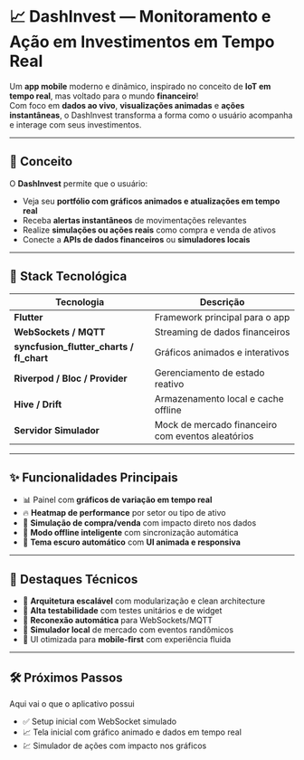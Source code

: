 # 📈 DashInvest — Monitoramento e Ação em Investimentos em Tempo Real

Um **app mobile** moderno e dinâmico, inspirado no conceito de **IoT em tempo real**, mas voltado para o mundo **financeiro**!  
Com foco em **dados ao vivo**, **visualizações animadas** e **ações instantâneas**, o DashInvest transforma a forma como o usuário acompanha e interage com seus investimentos.

---

## 🧠 Conceito

O **DashInvest** permite que o usuário:

- Veja seu **portfólio com gráficos animados e atualizações em tempo real**
- Receba **alertas instantâneos** de movimentações relevantes
- Realize **simulações ou ações reais** como compra e venda de ativos
- Conecte a **APIs de dados financeiros** ou **simuladores locais**

---

## 🔧 Stack Tecnológica

| Tecnologia | Descrição |
|------------|-----------|
| **Flutter** | Framework principal para o app |
| **WebSockets / MQTT** | Streaming de dados financeiros |
| **syncfusion_flutter_charts / fl_chart** | Gráficos animados e interativos |
| **Riverpod / Bloc / Provider** | Gerenciamento de estado reativo |
| **Hive / Drift** | Armazenamento local e cache offline |
| **Servidor Simulador** | Mock de mercado financeiro com eventos aleatórios |

---

## ✨ Funcionalidades Principais

- 📊 Painel com **gráficos de variação em tempo real**
- 🔥 **Heatmap de performance** por setor ou tipo de ativo
- 🛒 **Simulação de compra/venda** com impacto direto nos dados
- 📶 **Modo offline inteligente** com sincronização automática
- 🌙 **Tema escuro automático** com **UI animada e responsiva**

---

## 🚀 Destaques Técnicos

- 🧱 **Arquitetura escalável** com modularização e clean architecture
- 🧪 **Alta testabilidade** com testes unitários e de widget
- 🔁 **Reconexão automática** para WebSockets/MQTT
- 🎲 **Simulador local** de mercado com eventos randômicos
- 📱 UI otimizada para **mobile-first** com experiência fluida

---

## 🛠️ Próximos Passos

Aqui vai o que o aplicativo possui

- ✅ Setup inicial com WebSocket simulado
- 📈 Tela inicial com gráfico animado e dados em tempo real
- 💹 Simulador de ações com impacto nos gráficos
